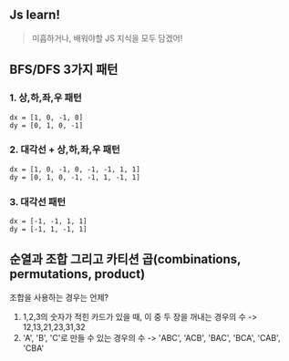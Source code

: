 ## Js learn!
> 미흡하거나, 배워야할 JS 지식을 모두 담겠어!
> 
## BFS/DFS 3가지 패턴
### 1. 상,하,좌,우 패턴
```
dx = [1, 0, -1, 0]
dy = [0, 1, 0, -1]
```
### 2. 대각선 + 상,하,좌,우 패턴
```
dx = [1, 0, -1, 0, -1, -1, 1, 1]
dy = [0, 1, 0, -1, -1, 1, -1, 1]
```
### 3. 대각선 패턴
```
dx = [-1, -1, 1, 1]
dy = [-1, 1, -1, 1]
```

## 순열과 조합 그리고 카티션 곱(combinations, permutations, product)
조합을 사용하는 경우는 언제?
1. 1,2,3의 숫자가 적힌 카드가 있을 때, 이 중 두 장을 꺼내는 경우의 수 -> 12,13,21,23,31,32
2. 'A', 'B', 'C'로 만들 수 있는 경우의 수 -> 'ABC', 'ACB', 'BAC', 'BCA', 'CAB', 'CBA'
